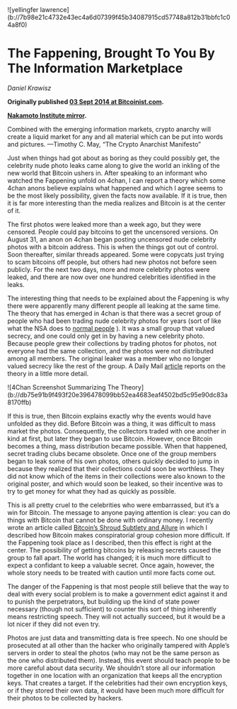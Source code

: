 <div class="my-4 text-center">![yellingfer lawrence](b://7b98e21c4732e43ec4a6d07399f45b34087915cd57748a812b31bbfc1c04a8f0)</div>


# The Fappening, Brought To You By The Information Marketplace

_Daniel Krawisz_

**Originally published [03 Sept 2014 at Bitcoinist.com](https://bitcoinist.com/the-fappening-brought-to-you-by-the-information-marketplace/).**

**[Nakamoto Institute mirror](https://nakamotoinstitute.org/mempool/the-fappening/).**


Combined with the emerging information markets, crypto anarchy will create a liquid market for any and all material which can be put into words and pictures. —Timothy C. May, “The Crypto Anarchist Manifesto”

Just when things had got about as boring as they could possibly get, the celebrity nude photo leaks came along to give the world an inkling of the new world that Bitcoin ushers in. After speaking to an informant who watched the Fappening unfold on 4chan, I can report a theory which some 4chan anons believe explains what happened and which I agree seems to be the most likely possibility, given the facts now available. If it is true, then it is far more interesting than the media realizes and Bitcoin is at the center of it.

The first photos were leaked more than a week ago, but they were censored. People could pay bitcoins to get the uncensored versions. On August 31, an anon on 4chan began posting uncensored nude celebrity photos with a bitcoin address. This is when the things got out of control. Soon thereafter, similar threads appeared. Some were copycats just trying to scam bitcoins off people, but others had new photos not before seen publicly. For the next two days, more and more celebrity photos were leaked, and there are now over one hundred celebrities identified in the leaks.

The interesting thing that needs to be explained about the Fappening is why there were apparently many different people all leaking at the same time. The theory that has emerged in 4chan is that there was a secret group of people who had been trading nude celebrity photos for years (sort of like what the NSA does to [normal people](https://arstechnica.com/tech-policy/2014/07/snowden-nsa-employees-routinely-pass-around-intercepted-nude-photos/) ). It was a small group that valued secrecy, and one could only get in by having a new celebrity photo. Because people grew their collections by trading photos for photos, not everyone had the same collection, and the photos were not distributed among all members. The original leaker was a member who no longer valued secrecy like the rest of the group. A Daily Mail [article](https://www.dailymail.co.uk/news/article-2740387/New-wave-leaks-plague-celebrities-authorities-prove-unable-stop-spread-suggest-naked-photos-passed-users-online-CLUB-months.html) reports on the theory in a little more detail.


<div class="my-4 text-center">![4Chan Screenshot Summarizing The Theory](b://db75e91b9f493f20e396478099bb52ea4683eaf4502bd5c95e90dc83a8170ffb)</div>

If this is true, then Bitcoin explains exactly why the events would have unfolded as they did. Before Bitcoin was a thing, it was difficult to mass market the photos. Consequently, the collectors traded with one another in kind at first, but later they began to use Bitcoin. However, once Bitcoin becomes a thing, mass distribution became possible. When that happened, secret trading clubs became obsolete. Once one of the group members began to leak some of his own photos, others quickly decided to jump in because they realized that their collections could soon be worthless. They did not know which of the items in their collections were also known to the original poster, and which would soon be leaked, so their incentive was to try to get money for what they had as quickly as possible.

This is all pretty cruel to the celebrities who were embarrassed, but it’s a win for Bitcoin. The message to anyone paying attention is clear: you can do things with Bitcoin that cannot be done with ordinary money. I recently wrote an article called [Bitcoin’s Shroud Subtlety and Allure](b://c19046f4ae656c75d37e194438281887873f1d63eb861420925fda1e7fdd4dbc) in which I described how Bitcoin makes conspiratorial group cohesion more difficult. If the Fappening took place as I described, then this effect is right at the center. The possibility of getting bitcoins by releasing secrets caused the group to fall apart. The world has changed; it is much more difficult to expect a confidant to keep a valuable secret. Once again, however, the whole story needs to be treated with caution until more facts come out.

The danger of the Fappening is that most people still believe that the way to deal with every social problem is to make a government edict against it and to punish the perpetrators, but building up the kind of state power necessary (though not sufficient) to counter this sort of thing inherently means restricting speech. They will not actually succeed, but it would be a lot nicer if they did not even try.

Photos are just data and transmitting data is free speech. No one should be prosecuted at all other than the hacker who originally tampered with Apple’s servers in order to steal the photos (who may not be the same person as the one who distributed them). Instead, this event should teach people to be more careful about data security. We shouldn’t store all our information together in one location with an organization that keeps all the encryption keys. That creates a target. If the celebrities had their own encryption keys, or if they stored their own data, it would have been much more difficult for their photos to be collected by hackers.
